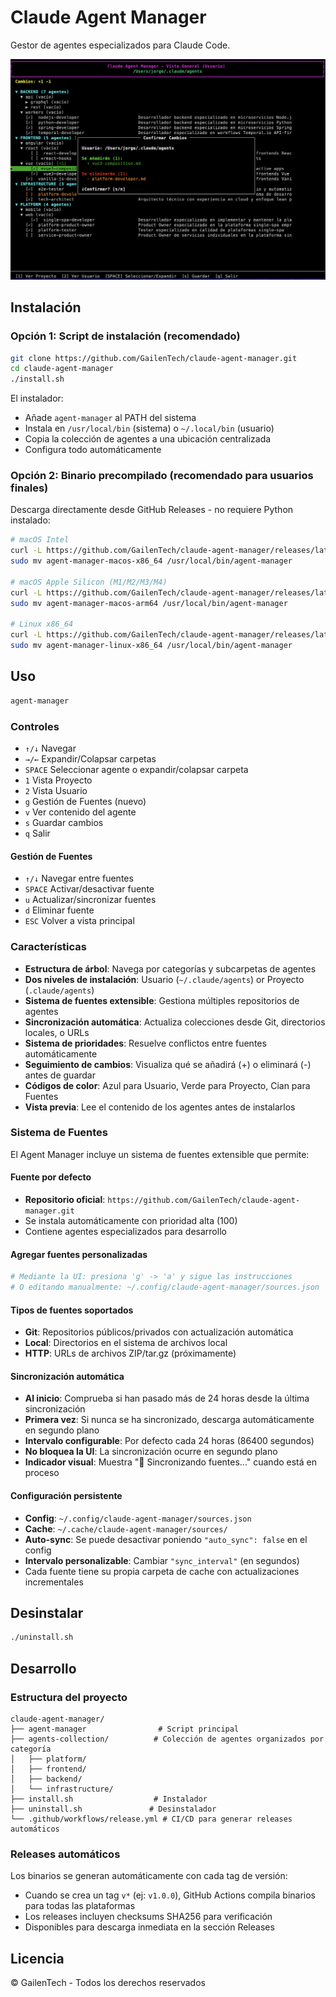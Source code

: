 # Claude Agent Manager

Gestor de agentes especializados para Claude Code.

![Claude Agent Manager Interface](docs/images/screenshot.png)

## Instalación

### Opción 1: Script de instalación (recomendado)
```bash
git clone https://github.com/GailenTech/claude-agent-manager.git
cd claude-agent-manager
./install.sh
```

El instalador:
- Añade `agent-manager` al PATH del sistema
- Instala en `/usr/local/bin` (sistema) o `~/.local/bin` (usuario)
- Copia la colección de agentes a una ubicación centralizada
- Configura todo automáticamente

### Opción 2: Binario precompilado (recomendado para usuarios finales)
Descarga directamente desde GitHub Releases - no requiere Python instalado:

```bash
# macOS Intel
curl -L https://github.com/GailenTech/claude-agent-manager/releases/latest/download/agent-manager-macos-x86_64.tar.gz | tar -xz
sudo mv agent-manager-macos-x86_64 /usr/local/bin/agent-manager

# macOS Apple Silicon (M1/M2/M3/M4)
curl -L https://github.com/GailenTech/claude-agent-manager/releases/latest/download/agent-manager-macos-arm64.tar.gz | tar -xz
sudo mv agent-manager-macos-arm64 /usr/local/bin/agent-manager

# Linux x86_64
curl -L https://github.com/GailenTech/claude-agent-manager/releases/latest/download/agent-manager-linux-x86_64.tar.gz | tar -xz
sudo mv agent-manager-linux-x86_64 /usr/local/bin/agent-manager
```


## Uso

```bash
agent-manager
```

### Controles
- `↑/↓` Navegar
- `→/←` Expandir/Colapsar carpetas
- `SPACE` Seleccionar agente o expandir/colapsar carpeta
- `1` Vista Proyecto
- `2` Vista Usuario
- `g` Gestión de Fuentes (nuevo)
- `v` Ver contenido del agente
- `s` Guardar cambios
- `q` Salir

#### Gestión de Fuentes
- `↑/↓` Navegar entre fuentes
- `SPACE` Activar/desactivar fuente
- `u` Actualizar/sincronizar fuentes
- `d` Eliminar fuente
- `ESC` Volver a vista principal

### Características
- **Estructura de árbol**: Navega por categorías y subcarpetas de agentes
- **Dos niveles de instalación**: Usuario (`~/.claude/agents`) or Proyecto (`.claude/agents`)
- **Sistema de fuentes extensible**: Gestiona múltiples repositorios de agentes
- **Sincronización automática**: Actualiza colecciones desde Git, directorios locales, o URLs
- **Sistema de prioridades**: Resuelve conflictos entre fuentes automáticamente
- **Seguimiento de cambios**: Visualiza qué se añadirá (+) o eliminará (-) antes de guardar
- **Códigos de color**: Azul para Usuario, Verde para Proyecto, Cian para Fuentes
- **Vista previa**: Lee el contenido de los agentes antes de instalarlos

### Sistema de Fuentes

El Agent Manager incluye un sistema de fuentes extensible que permite:

#### Fuente por defecto
- **Repositorio oficial**: `https://github.com/GailenTech/claude-agent-manager.git`
- Se instala automáticamente con prioridad alta (100)
- Contiene agentes especializados para desarrollo

#### Agregar fuentes personalizadas
```bash
# Mediante la UI: presiona 'g' -> 'a' y sigue las instrucciones
# O editando manualmente: ~/.config/claude-agent-manager/sources.json
```

#### Tipos de fuentes soportados
- **Git**: Repositorios públicos/privados con actualización automática
- **Local**: Directorios en el sistema de archivos local
- **HTTP**: URLs de archivos ZIP/tar.gz (próximamente)

#### Sincronización automática
- **Al inicio**: Comprueba si han pasado más de 24 horas desde la última sincronización
- **Primera vez**: Si nunca se ha sincronizado, descarga automáticamente en segundo plano
- **Intervalo configurable**: Por defecto cada 24 horas (86400 segundos)
- **No bloquea la UI**: La sincronización ocurre en segundo plano
- **Indicador visual**: Muestra "🔄 Sincronizando fuentes..." cuando está en proceso

#### Configuración persistente
- **Config**: `~/.config/claude-agent-manager/sources.json`
- **Cache**: `~/.cache/claude-agent-manager/sources/`
- **Auto-sync**: Se puede desactivar poniendo `"auto_sync": false` en el config
- **Intervalo personalizable**: Cambiar `"sync_interval"` (en segundos)
- Cada fuente tiene su propia carpeta de cache con actualizaciones incrementales

## Desinstalar

```bash
./uninstall.sh
```

## Desarrollo

### Estructura del proyecto
```
claude-agent-manager/
├── agent-manager                # Script principal
├── agents-collection/          # Colección de agentes organizados por categoría
│   ├── platform/
│   ├── frontend/
│   ├── backend/
│   └── infrastructure/
├── install.sh                  # Instalador
├── uninstall.sh               # Desinstalador
└── .github/workflows/release.yml # CI/CD para generar releases automáticos
```

### Releases automáticos
Los binarios se generan automáticamente con cada tag de versión:
- Cuando se crea un tag `v*` (ej: `v1.0.0`), GitHub Actions compila binarios para todas las plataformas
- Los releases incluyen checksums SHA256 para verificación
- Disponibles para descarga inmediata en la sección Releases

## Licencia

© GailenTech - Todos los derechos reservados